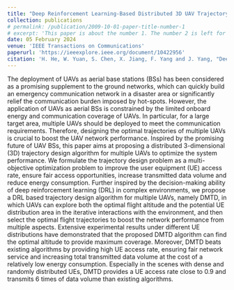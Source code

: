 ```yaml
---
title: "Deep Reinforcement Learning-Based Distributed 3D UAV Trajectory Design"
collection: publications
# permalink: /publication/2009-10-01-paper-title-number-1
# excerpt: 'This paper is about the number 1. The number 2 is left for future work.'
date: 05 February 2024
venue: 'IEEE Transactions on Communications'
paperurl: 'https://ieeexplore.ieee.org/document/10422956'
citation: 'H. He, W. Yuan, S. Chen, X. Jiang, F. Yang and J. Yang, "Deep Reinforcement Learning-Based Distributed 3D UAV Trajectory Design," in IEEE Transactions on Communications, vol. 72, no. 6, pp. 3736-3751, June 2024, doi: 10.1109/TCOMM.2024.3361534.'
---
```


The deployment of UAVs as aerial base stations (BSs) has been considered as a promising supplement to the ground networks, which can quickly build an emergency communication network in a disaster area or significantly relief the communication burden imposed by hot-spots. However, the application of UAVs as aerial BSs is constrained by the limited onboard energy and communication coverage of UAVs. In particular, for a large target area, multiple UAVs should be deployed to meet the communication requirements. Therefore, designing the optimal trajectories of multiple UAVs is crucial to boost the UAV network performance. Inspired by the promising future of UAV BSs, this paper aims at proposing a distributed 3-dimensional (3D) trajectory design algorithm for multiple UAVs to optimize the system performance. We formulate the trajectory design problem as a multi-objective optimization problem to improve the user equipment (UE) access rate, ensure fair access opportunities, increase transmitted data volume and reduce energy consumption. Further inspired by the decision-making ability of deep reinforcement learning (DRL) in complex environments, we propose a DRL based trajectory design algorithm for multiple UAVs, namely DMTD, in which UAVs can explore both the optimal flight altitude and the potential UE distribution area in the iterative interactions with the environment, and then select the optimal flight trajectories to boost the network performance from multiple aspects. Extensive experimental results under different UE distributions have demonstrated that the proposed DMTD algorithm can find the optimal altitude to provide maximum coverage. Moreover, DMTD beats existing algorithms by providing high UE access rate, ensuring fair network service and increasing total transmitted data volume at the cost of a relatively low energy consumption. Especially in the scenes with dense and randomly distributed UEs, DMTD provides a UE access rate close to 0.9 and transmits 6 times of data volume than existing algorithms.
